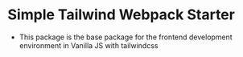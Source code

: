 # Simple Tailwind Webpack Starter

- This package is the base package for the frontend development environment in Vanilla JS with tailwindcss
